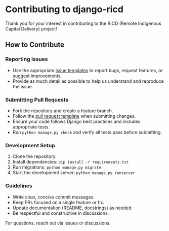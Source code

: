# Contributing to django-ricd

Thank you for your interest in contributing to the RICD (Remote Indigenous Capital Delivery) project!

## How to Contribute

### Reporting Issues
- Use the appropriate [issue templates](https://github.com/hazzamyman/django-ricd/issues/new/choose) to report bugs, request features, or suggest improvements.
- Provide as much detail as possible to help us understand and reproduce the issue.

### Submitting Pull Requests
- Fork the repository and create a feature branch.
- Follow the [pull request template](https://github.com/hazzamyman/django-ricd/blob/main/.github/PULL_REQUEST_TEMPLATE.md) when submitting changes.
- Ensure your code follows Django best practices and includes appropriate tests.
- Run `python manage.py check` and verify all tests pass before submitting.

### Development Setup
1. Clone the repository.
2. Install dependencies: `pip install -r requirements.txt`
3. Run migrations: `python manage.py migrate`
4. Start the development server: `python manage.py runserver`

### Guidelines
- Write clear, concise commit messages.
- Keep PRs focused on a single feature or fix.
- Update documentation (README, docstrings) as needed.
- Be respectful and constructive in discussions.

For questions, reach out via issues or discussions.